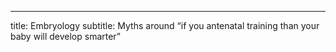 ---
title: Embryology
subtitle: Myths around “if you antenatal training than your baby will develop smarter”



